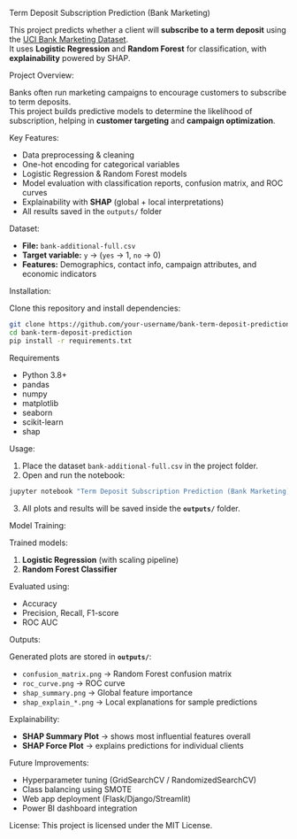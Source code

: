 Term Deposit Subscription Prediction (Bank Marketing)

This project predicts whether a client will **subscribe to a term deposit** using the [UCI Bank Marketing Dataset](https://archive.ics.uci.edu/ml/datasets/Bank+Marketing).  
It uses **Logistic Regression** and **Random Forest** for classification, with **explainability** powered by SHAP.


 Project Overview:

Banks often run marketing campaigns to encourage customers to subscribe to term deposits.  
This project builds predictive models to determine the likelihood of subscription, helping in **customer targeting** and **campaign optimization**.

 Key Features:

- Data preprocessing & cleaning  
- One-hot encoding for categorical variables  
- Logistic Regression & Random Forest models  
- Model evaluation with classification reports, confusion matrix, and ROC curves  
- Explainability with **SHAP** (global + local interpretations)  
- All results saved in the `outputs/` folder  


Dataset:

- **File:** `bank-additional-full.csv`  
- **Target variable:** `y` → (`yes` → 1, `no` → 0)  
- **Features:** Demographics, contact info, campaign attributes, and economic indicators  


 Installation:

Clone this repository and install dependencies:

```bash
git clone https://github.com/your-username/bank-term-deposit-prediction.git
cd bank-term-deposit-prediction
pip install -r requirements.txt
```

 Requirements
- Python 3.8+  
- pandas  
- numpy  
- matplotlib  
- seaborn  
- scikit-learn  
- shap  


 Usage:

1. Place the dataset `bank-additional-full.csv` in the project folder.  
2. Open and run the notebook:

```bash
jupyter notebook "Term Deposit Subscription Prediction (Bank Marketing).ipynb"
```

3. All plots and results will be saved inside the **`outputs/`** folder.  



Model Training:

Trained models:

1. **Logistic Regression** (with scaling pipeline)  
2. **Random Forest Classifier**  

Evaluated using:
- Accuracy  
- Precision, Recall, F1-score  
- ROC AUC  


 Outputs:

Generated plots are stored in **`outputs/`**:
- `confusion_matrix.png` → Random Forest confusion matrix  
- `roc_curve.png` → ROC curve  
- `shap_summary.png` → Global feature importance  
- `shap_explain_*.png` → Local explanations for sample predictions  


Explainability:

- **SHAP Summary Plot** → shows most influential features overall  
- **SHAP Force Plot** → explains predictions for individual clients  



Future Improvements:

- Hyperparameter tuning (GridSearchCV / RandomizedSearchCV)  
- Class balancing using SMOTE  
- Web app deployment (Flask/Django/Streamlit)  
- Power BI dashboard integration  



 License:
This project is licensed under the MIT License.  
